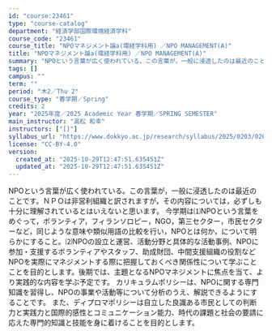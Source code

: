 ```yaml
---
id: "course:23461"
type: "course-catalog"
department: "経済学部国際環境経済学科"
course_code: "23461"
course_title: "NPOマネジメント論a(環経学科用) ／NPO MANAGEMENT(A)"
title: "NPOマネジメント論a(環経学科用) ／NPO MANAGEMENT(A)"
summary: "NPOという言葉が広く使われている。この言葉が，一般に浸透したのは最近のことです。ＮＰＯは非営利組織と訳されますが，その内容については，必ずしも十分に理解されているとはいえないと思います。 今学期は⑴NPOという言葉をめぐって，ボランティア…"
tags: []
campus: ""
term: ""
period: "木2／Thu 2"
course_type: "春学期／Spring"
credits: 2
year: "2025年度／2025 Academic Year 春学期／SPRING SEMESTER"
main_instructor: "高松 和幸"
instructors: ["[]"]
syllabus_url: "https://www.dokkyo.ac.jp/research/syllabus/2025/0203/0203_23461_ja_JP.html"
license: "CC-BY-4.0"
version:
  created_at: "2025-10-29T12:47:51.635451Z"
  updated_at: "2025-10-29T12:47:51.635451Z"
---
```

NPOという言葉が広く使われている。この言葉が，一般に浸透したのは最近のことです。ＮＰＯは非営利組織と訳されますが，その内容については，必ずしも十分に理解されているとはいえないと思います。 今学期は⑴NPOという言葉をめぐって，ボランティア，フィランソロピー，NGO，第三セクター，市民セクターなど，同じような意味や類似用語の比較を行い，NPOとは何か，について明らかにすること。⑵NPOの設立と運営、活動分野と具体的な活動事例、NPOに参加・支援するボランティアやスタッフ、助成財団、中間支援組織の役割などNPOを実際にマネジメントする際に把握しておくべき関係性について学ぶことことを目的とします。後期では、主題となるNPOマネジメントに焦点を当て、より実践的な内容を学ぶ予定です。 カリキュラムポリシーは、NPOに関する専門知識を習得し、NPOの事業や活動等について分析のうえ、解説できるようにすることです。 また、ディプロマポリシーは自立した良識ある市民としての判断力と実践力と国際的感性とコミュニケーション能力、時代の課題と社会の要請に応えた専門的知識と技能を身に着けることを目的とします。
